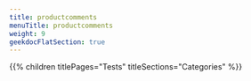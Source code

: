```yaml
---
title: productcomments
menuTitle: productcomments
weight: 9 
geekdocFlatSection: true
---
```


{{% children titlePages="Tests" titleSections="Categories" %}}
